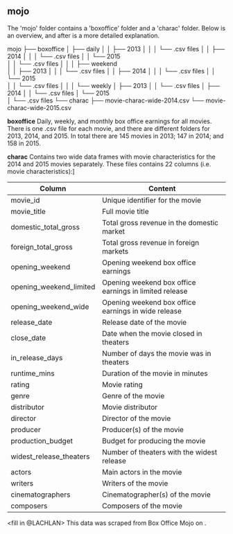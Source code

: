 ## mojo
The 'mojo' folder contains a 'boxoffice' folder and a 'charac' folder. 
Below is an overview, and after is a more detailed explanation.

mojo
├── boxoffice
│   ├── daily
│   │   ├── 2013 
│   │   │   └── .csv files
│   │   ├── 2014
│   │   │   └── .csv files
│   │   └── 2015                                               
│   │       └── .csv files
│   │
│   ├── weekend    
│   │   ├── 2013 
│   │   │   └── .csv files
│   │   ├── 2014
│   │   │   └── .csv files
│   │   └── 2015                                               
│   │       └── .csv files
│   │
│   └── weekly
│       ├── 2013 
│       │   └── .csv files
│       ├── 2014
│       │   └── .csv files
│       └── 2015                                               
│           └── .csv files
└── charac
        ├── movie-charac-wide-2014.csv
        └── movie-charac-wide-2015.csv       


**boxoffice**
Daily, weekly, and monthly box office earnings for all movies. 
There is one .csv file for each movie, and there are different folders for 2013, 2014, and 2015.
In total there are 145 movies in 2013; 147 in 2014; and 158 in 2015.

**charac**
Contains two wide data frames with movie characteristics for the 2014 and 2015 movies separately. 
These files contains 22 columns (i.e. movie characteristics):]

| Column                   | Content                                                |
| ------------------------ | ------------------------------------------------------ |
| movie_id                 | Unique identifier for the movie                        |
| movie_title              | Full movie title                                       |
| domestic_total_gross     | Total gross revenue in the domestic market             |
| foreign_total_gross      | Total gross revenue in foreign markets                 |
| opening_weekend          | Opening weekend box office earnings                    |
| opening_weekend_limited  | Opening weekend box office earnings in limited release |
| opening_weekend_wide     | Opening weekend box office earnings in wide release    |
| release_date             | Release date of the movie                              |
| close_date               | Date when the movie closed in theaters                 |
| in_release_days          | Number of days the movie was in theaters               |
| runtime_mins             | Duration of the movie in minutes                       |
| rating                   | Movie rating                                           |
| genre                    | Genre of the movie                                     |
| distributor              | Movie distributor                                      |
| director                 | Director of the movie                                  |
| producer                 | Producer(s) of the movie                               |
| production_budget        | Budget for producing the movie                         |
| widest_release_theaters  | Number of theaters with the widest release             |
| actors                   | Main actors in the movie                               |
| writers                  | Writers of the movie                                   |
| cinematographers         | Cinematographer(s) of the movie                        |
| composers                | Composers of the movie                                 |

<fill in @LACHLAN>
This data was scraped from Box Office Mojo <link> on <date>. 